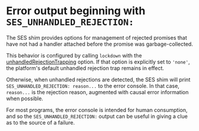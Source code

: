 # Error output beginning with `SES_UNHANDLED_REJECTION:`

The SES shim provides options for management of rejected promises that have not had a handler attached before the promise was garbage-collected.

This behavior is configured by calling `lockdown` with the [unhandledRejectionTrapping][] option.  If that option is explicitly set to `'none'`, the platform's default unhandled rejection trap remains in effect.

Otherwise, when unhandled rejections are detected, the SES shim will print `SES_UNHANDLED_REJECTION: reason...` to the error console.  In that case, `reason...` is the rejection reason, augmented with causal error information when possible.

For most programs, the error console is intended for human consumption, and so the `SES_UNHANDLED_REJECTION:` output can be useful in giving a clue as to the source of a failure.

[unhandledRejectionTrapping]: ../docs/lockdown.md#unhandledrejectiontrapping-options
